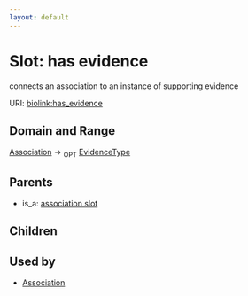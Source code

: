 ```yaml
---
layout: default
---
```



# Slot: has evidence


connects an association to an instance of supporting evidence

URI: [biolink:has_evidence](https://w3id.org/biolink/vocab/has_evidence)

## Domain and Range

[Association](Association.md) ->  <sub>OPT</sub> [EvidenceType](EvidenceType.md)

## Parents

 *  is_a: [association slot](association_slot.md)

## Children


## Used by

 * [Association](Association.md)
